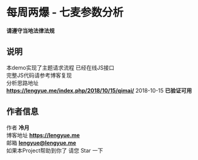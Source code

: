 # 每周两爆 - 七麦参数分析
**请遵守当地法律法规**  
## 说明
本demo实现了主题请求流程 已经在线JS接口  
完整JS代码请参考博客复现  
分析思路地址  
**https://lengyue.me/index.php/2018/10/15/qimai/**
2018-10-15 **已验证可用**
## 作者信息
作者 **冷月**  
博客地址 **https://lengyue.me**  
邮箱 **lengyue@lengyue.me**  
如果本Project帮助到你了 请您 Star 一下  
